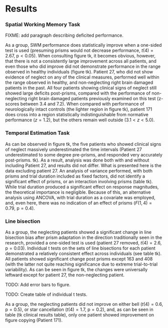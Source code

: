 Results
=======

### Spatial Working Memory Task

FIXME: add paragraph describing deficited performance.

As a group, SWM performance does statistically improve when a one-sided
test is used (presuming prisms would not decrease performance,
$t(4)=2.67$, $\text{p} < 0.05$). When consulting figure tk, it becomes
obvious, however, that there is not a consistently large improvement
across all patients, and even those who did improve did not demonstrate
performance in the range observed in healthy individuals (figure tk).
Patient 27, who did not show evidence of neglect on any of the clinical
measures, performed well within the range observed in healthy, and
non-neglecting right brain damaged patients in the past. All four
patients showing clinical signs of neglect still showed large deficits
post-prisms, compared with the performance of non-neglecting right brain
damaged patients previously examined on this test (z-scores between 3.4
and 7.2). When compared with performance of neurologically intact
controls (the lighter region in figure tk), patient 171 does cross into
a region statistically indistinguishable from normative performance
($z=1.2$), but the others remain well outside ($3.1 < z < 5.0$).

### Temporal Estimation Task

As can be
observed in figure tk, the five patients who showed clinical signs of
neglect massively underestimated the time intervals (Patient 27
underestimated to some degree pre-prisms, and responded very accurately
post-prisms. tk). As a result, analysis was done both with and without
including Patient 27, and results did not differ. What is presented here
is the data excluding patient 27. An analysis of variance performed,
with both prisms and trial duration included as fixed factors, did not
identify a significant effect of prisms, or an interaction involving
prisms (table tk). While trial duration produced a significant effect on
response magnitudes, the theoretical importance is negligible. Because
of this, an alternative analysis using ANCOVA, with trial duration as a
covariate was employed, and, even here, there was no indication of an
effect of prisms ($F(1,4)= 0.79$, $\text{p}=0.4$).

### Line bisection

As a group, the
neglecting patients showed a significant change in line bisection bias
after prism adaptation in the direction traditionally seen in the
research, provided a one-sided test is used (patient 27 removed,
$t(4)=2.6$, $\text{p} = 0.03$). Individual t tests on the sets of line
bisections for each patient demonstrated a relatively consistent effect
across individuals (see table tk).  All patients showed significant
change post prisms except 163 and 408 (with the latter not quite
reaching significance due to extreme trial-to-trial variability).  As
can be seen in figure tk, the changes were universally leftward except
for patient 27, the non-neglecting patient.

TODO: Add error bars to figure.

TODO: Create table of individual t tests.

As a group, the neglecting patients did not improve on either bell ($t(4)=0.6$, $\text{p}=0.5$),
or star cancellation ($t(4)=1.7$, $\text{p}=0.2$), and, as can be seen in table (tk clinical
results table), only one patient showed improvement on figure copying
(Patient 171).



